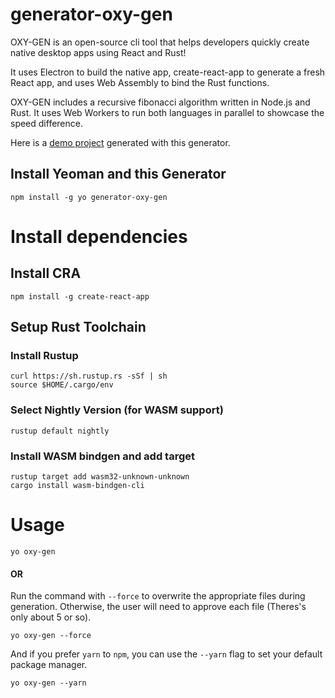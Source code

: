 # generator-oxy-gen
OXY-GEN is an open-source cli tool that helps developers quickly create native desktop apps using React and Rust!

It uses Electron to build the native app, create-react-app to generate a fresh React app, and uses Web Assembly to bind the Rust functions.

OXY-GEN includes a recursive fibonacci algorithm written in Node.js and Rust. It uses Web Workers to run both languages in parallel to showcase the speed difference.

Here is a [demo project](https://github.com/ASteinheiser/oxy-gen-demo) generated with this generator.

## Install Yeoman and this Generator
```
npm install -g yo generator-oxy-gen
```
# Install dependencies
## Install CRA
```
npm install -g create-react-app
```
## Setup Rust Toolchain
### Install Rustup
```
curl https://sh.rustup.rs -sSf | sh
source $HOME/.cargo/env
```
### Select Nightly Version (for WASM support)
```
rustup default nightly
```
### Install WASM bindgen and add target
```
rustup target add wasm32-unknown-unknown
cargo install wasm-bindgen-cli
```
# Usage
```
yo oxy-gen
```
#### OR

Run the command with `--force` to overwrite the appropriate files during generation. Otherwise, the user will need to approve each file (Theres's only about 5 or so).
```
yo oxy-gen --force
```
And if you prefer `yarn` to `npm`, you can use the `--yarn` flag to set your default package manager.
```
yo oxy-gen --yarn
```
